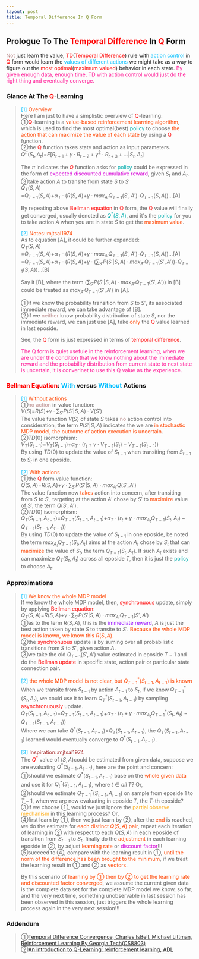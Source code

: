 ```yaml
---
layout: post
title: Temporal Difference In Q Form
---
```


## Prologue To The <font color="Red">Temporal Difference</font> In <font color="Red">Q</font> Form
<p class="message">
<font color="RosyBrown">Not</font> just learn the value, <font color="Red">TD</font>(<font color="Red">Temporal Difference</font>) rule with <font color="DeepSkyBlue">action control</font> in <font color="Red">Q</font> form would learn the <font color="DeepSkyBlue">values of different actions</font> we might take as a way to figure out the <font color="Red">most optimal</font>(<font color="Red">maximum valued</font>) behavior in each state.  
<font color="DeepPink">By given enough data, enough time, TD with action control would just do the right thing and eventually converge.</font>
</p>

### Glance At The <font color="Red">Q</font>-Learning
><font color="DeepSkyBlue">[1]</font>
><font color="OrangeRed">Overview</font>  
>Here I am just to have a simplistic overview of <font color="Red">Q</font>-learning:  
>&#10112;<font color="Red">Q</font>-learning is a <font color="OrangeRed">value-based reinforcement learning algorithm</font>, which is used to find the most optimal(best) <font color="#00ADAD">policy</font> to choose <font color="OrangeRed">the action that can maximize the value of each state</font> by using a <font color="Red">Q</font> function.  
>&#10113;the <font color="Red">Q</font> function takes state and action as input parameters.  
>$Q^{\pi}(S_{t},A_{t})$=$E\lbrack R_{t+1}+\gamma\cdot R_{t+2}+\gamma^{2}\cdot R_{t+3}+...\vert S_{t},A_{t}\rbrack$  
>  
>The $\pi$ indicates the <font color="Red">$Q$</font> function asks for <font color="#00ADAD">policy</font> could be expressed in the form of <font color="#D600D6">expected discounted cumulative reward</font>, given $S_{t}$ and $A_{t}$.  
>&#10114;take action $A$ to transite from state $S$ to $S'$  
>$Q_{T}(S,A)$  
>=$Q_{T-1}(S,A)$+$\alpha_{T}\cdot(R(S,A)$+$\gamma\cdot max_{A'}Q_{T-1}(S',A')$-$Q_{T-1}(S,A))$...[A]  
>
>By repeating above <font color="Red">Bellman equation</font> in <font color="Red">Q</font> form, the <font color="Red">Q</font> value will finally get converged, usually denoted as <font color="#00ADAD">$Q^{*}(S,A)$</font>, and it's the <font color="#00ADAD">policy</font> for you to take action $A$ when you are in state $S$ to get the <font color="OrangeRed">maximum value</font>.  
>
><font color="DeepSkyBlue">[2]</font>
><font color="OrangeRed">Notes::mjtsai1974</font>  
>As to equation [A], it could be further expanded:  
>$Q_{T}(S,A)$  
>=$Q_{T-1}(S,A)$+$\alpha_{T}\cdot(R(S,A)$+$\gamma\cdot max_{A'}Q_{T-1}(S',A')$-$Q_{T-1}(S,A))$...[A]  
>=$Q_{T-1}(S,A)$+$\alpha_{T}\cdot(R(S,A)$+$\gamma\cdot (\sum_{S'}P(S'\vert S,A)\cdot max_{A'}Q_{T-1}(S',A'))$-$Q_{T-1}(S,A))$...[B]  
>
>Say it [B], where the term $(\sum_{S'}P(S'\vert S,A)\cdot max_{A'}Q_{T-1}(S',A'))$ in [B] could be treated as $max_{A'}Q_{T-1}(S',A')$ in [A].  
>
>&#10112;if we know the probability transition from $S$ to $S'$, its associated immediate reward, we can take advantage of [B].  
>&#10113;if we <font color="RosyBrown">neither</font> know probability distribution of state $S$, nor the immediate reward, we can just use [A], take <font color="OrangeRed">only</font> the <font color="Red">Q</font> value learned in last eposide.  
>
>See, the <font color="Red">Q</font> form is just expressed in terms of <font color="Red">temporal difference</font>.  
>
><font color="DeepPink">The Q form is quiet usefule in the reinforcement learning, when we are under the condition that we know nothing about the immediate reward and the probability distribution from current state to next state is uncertain, it is converinet to use this Q value as the experience.</font>  

### <font color="Red">Bellman Equation</font>: <font color="DeepSkyBlue">With</font> versus <font color="DeepSkyBlue">Without</font> Actions
><font color="DeepSkyBlue">[1]</font>
><font color="OrangeRed">Without actions</font>  
>&#10112;<font color="RosyBrown">no action</font> in value function:  
>$V(S)$=$R(S)$+$\gamma\cdot\sum_{S'}P(S'\vert S, A)\cdot V(S')$  
>The value function $V(S)$ of state $S$ takes <font color="RosyBrown">no</font> action control into consideration, the term $P(S'\vert S, A)$ indicates the we are <font color="OrangeRed">in stochastic MDP model, the outcome of action execution is uncertain</font>.  
>&#10113;$TD(0)$ isomorphism:  
>$V_{T}(S_{t-1})$=$V_{T}(S_{t-1})$+$\alpha_{T}\cdot (r_{t}+\gamma\cdot V_{T-1}(S_{t})-V_{T-1}(S_{t-1}))$  
>By using $TD(0)$ to update the value of $S_{t-1}$ when transiting from $S_{t-1}$ to $S_{t}$ in one eposide.  
>
><font color="DeepSkyBlue">[2]</font>
><font color="OrangeRed">With actions</font>  
>&#10112;the <font color="Red">Q</font> form value function:  
>$Q(S,A)$=$R(S,A)$+$\gamma\cdot\sum_{S'}P(S'\vert S, A)\cdot max_{A'}Q(S',A')$  
>The value function now <font color="OrangeRed">takes</font> action into concern, after transiting from $S$ to $S'$, targeting at the action $A'$ chose by $S'$ to <font color="OrangeRed">maximize</font> value of $S'$, the term $Q(S',A')$.  
>&#10113;$TD(0)$ isomorphism:  
>$Q_{T}(S_{t-1},A_{t-1})$=$Q_{T-1}(S_{t-1},A_{t-1})$+$\alpha_{T}\cdot (r_{t}+\gamma\cdot max_{A_{t}}Q_{T-1}(S_{t},A_{t})-Q_{T-1}(S_{t-1},A_{t-1}))$  
>By using $TD(0)$ to update the value of $S_{t-1}$ in one eposide, be noted the term $max_{A_{t}}Q_{T-1}(S_{t},A_{t})$ aims at the action $A_{t}$ chose by $S_{t}$ that can <font color="OrangeRed">maximize</font> the value of $S_{t}$, the term $Q_{T-1}(S_{t},A_{t})$.  If such $A_t$ exists and can maximize $Q_{T}(S_{t},A_{t})$ across all eposide $T$, then it is just the <font color="#00ADAD">policy</font> to choose $A_{t}$.  

### Approximations
><font color="DeepSkyBlue">[1]</font>
><font color="OrangeRed">We know the whole MDP model</font>  
>If we know the whole MDP model, then, <font color="Red">synchronuous</font> update, simply by applying <font color="Red">Bellman equation</font>:  
>$Q_{T}(S,A)$=$R(S,A)$+$\gamma\cdot\sum_{S'}P(S'\vert S,A)\cdot max_{A'}Q_{T-1}(S',A')$  
>&#10112;as to the term $R(S,A)$, this is the <font color="#9300FF">immediate reward</font>, $A$ is just the best action taken by state $S$ to transite to $S'$.  <font color="OrangeRed">Because the whole MDP model is known, we know this $R(S,A)$.</font>  
>&#10113;the <font color="Red">synchronuous</font> update is by suming over all probabilistic transitions from $S$ to $S'$, given action $A$.  
>&#10114;we take the old $Q_{T-1}(S',A')$ value estimated in eposide $T-1$ and do the <font color="Red">Bellman update</font> in specific state, action pair or particular state connection pair.  
>
><font color="DeepSkyBlue">[2]</font>
><font color="OrangeRed">the whole MDP model is not clear, but $Q_{T-1}^{\ast}(S_{t-1},A_{t-1})$ is known</font>  
>When we transite from $S_{t-1}$ by action $A_{t-1}$ to $S_{t}$, if we know $Q_{T-1}^{\ast}(S_{t},A_{t})$, we could use it to learn $Q_{T}^{*}(S_{t-1},A_{t-1})$ by sampling <font color="Red">asynchronuously</font> update.  
>$Q_{T}(S_{t-1},A_{t-1})$=$Q_{T-1}(S_{t-1},A_{t-1})$+$\alpha_{T}\cdot(r_{t}+\gamma\cdot max_{A_{t}}Q_{T-1}^{\ast}(S_{t},A_{t})-Q_{T-1}(S_{t-1},A_{t-1}))$  
>Where we can take $Q^{\ast}(S_{t-1},A_{t-1})$=$Q_{T}(S_{t-1},A_{t-1})$, the $Q_{T}(S_{t-1},A_{t-1})$ learned would eventually converge to $Q^{\ast}(S_{t-1},A_{t-1})$.  
>
><font color="DeepSkyBlue">[3]</font>
><font color="Brown">Inspiration::mjtsai1974</font>  
>The <font color="Red">$Q^{\ast}$</font> value of $(S,A)$could be estimated from given data, suppose we are evaluating $Q^{\ast}(S_{t-1},A_{t-1})$, here are the point and concern:  
>&#10112;should we estimate $Q^{\ast}(S_{t-1},A_{t-1})$ base on the <font color="OrangeRed">whole given data</font> and use it for $Q_{t}^{\ast}(S_{t-1},A_{t-1})$, where $t\in all\;T$?  Or,  
>&#10113;should we estimate $Q_{T-1}^{\ast}(S_{t-1},A_{t-1})$ on sample from eposide $1$ to $T-1$, when we are now evaluating in eposide $T$, the $T$-th eposide?  
>&#10114;if we choose &#10112;, would we just ignore the <font color="#FFAC12">partial observe mechanism</font> in this learning process? Or,  
>&#10115;first learn by &#10112;, then we just learn by &#10113;, after the <font color="OrangeRed">end</font> is reached, we do the estimate for <font color="OrangeRed">each distinct $Q(S,A)$ pair</font>, repeat each iteration of learning in &#10113; with respect to each $Q(S,A)$ in each eposide of transition from $S_{t-1}$ to $S_{t}$, finally do the <font color="OrangeRed">adjustment</font> in each learning eposide in &#10113;, by adjust <font color="OrangeRed">learning rate</font> or <font color="#D600D6">discount factor</font>!!!  
>&#10116;succeed to &#10115;, compare with the learning result in &#10112;, <font color="OrangeRed">until the norm of the difference has been brought to the minimum</font>, if we treat the learning result in &#10112; and &#10113; as <font color="OrangeRed">vectors</font>.  
>
>By this scenario of <font color="OrangeRed">learning by &#10112; then by &#10113; to get the learning rate and discounted factor converged</font>, we assume the current given data is the complete data set for the complete MDP model we know, so far; and the very next time, something unobservable in last session has been observed in this session, just triggers the whole learning process again in the very next session!!!  

<!--
to do: tag each Q(S,A) by eposide T and t if possible

>If we know $Q_{T-1}^{*}(S_{t-1},A_{t-1})$,  
>we could use it to learn $Q_{T}^{*}(S_{t},A_{t})$ by sampling <font color="Red">asynchronuously</font> update.  
>
>$Q_{T}(S_{t-1},A_{t-1})$=$Q_{T-1}(S_{t-1},A_{t-1})$+$\alpha_{T}\cdot(r_{t}+\gamma\cdot max_{A_{t}}Q_{T-1}^{*}(S_{t},A_{t})-Q_{T-1}(S_{t-1},A_{t-1}))$  
>Where we can take $Q^{*}(S_{t-1},A_{t-1})$=$Q_{T}(S_{t-1},A_{t-1})$.  
-->

<!--
### Maximum Is Non-Expansion
>Next to do ..

### Convergence Theorem: The Bellman Operator
>Next to do..the 3 properties
-->

<!--
The Q form of Bellman equation is much more useful in the context of reinforcement learning.  
Because we are going to take expectation of $Q(S,A)$=$R(S,A)+\gamma\cdot \sum_{S'}P(S,A,S')\cdot max_{A'}Q(S',A')$ by just using experienced data.  You don't need to access the reward function of the probabilistic transition function to do that.  

$V(S)$=$max_{A}(R(S,A)+\gamma\cdot \sum_{S'}P(S,A,S')\codt V(S'))$
If we try to learn the $V(S)$ values, the only one way to connect current $S$ to next $S'$ must have been done by knowing $R(S,A)$ and $P(S,A,S')$.

So the Q form is very useful in reinforcement learning when we don't know the reward and the probabilistic transition in advance.  

$Q_{T-1}(S,A)$+$\alpha\cdot(R(S,A)+\gamma\cdot \sum_{S'}P(S,A,S')\cdot max_{A'}Q_{T-1}(S',A')-Q_{T-1}(S,A))$  
-->

### Addendum
>&#10112;[Temporal Difference Convergence, Charles IsBell, Michael Littman, Reinforcement Learning By Georgia Tech(CS8803)](https://classroom.udacity.com/courses/ud600/lessons/4436560172/concepts/44332503090923)  
>&#10113;[An introduction to Q-Learning: reinforcement learning, ADL](https://medium.freecodecamp.org/an-introduction-to-q-learning-reinforcement-learning-14ac0b4493cc)  

<!-- Γ -->
<!-- \Omega -->
<!-- \cap intersection -->
<!-- \cup union -->
<!-- \frac{\Gamma(k + n)}{\Gamma(n)} \frac{1}{r^k}  -->
<!-- \mbox{\large$\vert$}\nolimits_0^\infty -->
<!-- \vert_0^\infty -->
<!-- \vert_{0.5}^{\infty} -->
<!-- &prime; ′ -->
<!-- &Prime; ″ -->
<!-- $E\lbrack X\rbrack$ -->
<!-- \overline{X_n} -->
<!-- \underset{Succss}P -->
<!-- \frac{{\overline {X_n}}-\mu}{S/\sqrt n} -->
<!-- \lim_{t\rightarrow\infty} -->
<!-- \int_{0}^{a}\lambda\cdot e^{-\lambda\cdot t}\operatorname dt -->
<!-- \Leftrightarrow -->
<!-- \prod_{v\in V} -->
<!-- \subset -->
<!-- \subseteq -->
<!-- \varnothing -->
<!-- \perp -->
<!-- \overset\triangle= -->
<!-- \left|X\right| -->
<!-- \xrightarrow{r_t} -->

<!-- Notes -->
<!-- <font color="OrangeRed">items, verb, to make it the focus, mathematic expression</font> -->
<!-- <font color="Red">KKT</font> -->
<!-- <font color="Red">SMO heuristics</font> -->
<!-- <font color="Red">F</font> distribution -->
<!-- <font color="Red">t</font> distribution -->
<!-- <font color="DeepSkyBlue">suggested item, soft item</font> -->
<!-- <font color="RoyalBlue">old alpha, quiz, example</font> -->
<!-- <font color="Green">new alpha</font> -->

<!-- <font color="#C20000">conclusion, finding</font> -->
<!-- <font color="DeepPink">positive conclusion, finding</font> -->
<!-- <font color="RosyBrown">negative conclusion, finding</font> -->

<!-- <font color="#00ADAD">policy</font> -->
<!-- <font color="#6100A8">full observable</font> -->
<!-- <font color="#FFAC12">partial observable</font> -->
<!-- <font color="#EB00EB">stochastic</font> -->
<!-- <font color="#8400E6">state transition</font> -->
<!-- <font color="#D600D6">discount factor gamma $\gamma$</font> -->
<!-- <font color="#D600D6">$V(S)$</font> -->
<!-- <font color="#9300FF">immediate reward R(S)</font> -->

<!-- ### <font color="RoyalBlue">Example</font>: Illustration By Rainy And Sunny Days In One Week -->
<!-- <font color="RoyalBlue">[Question]</font> -->
<!-- <font color="DeepSkyBlue">[Answer]</font> -->

<!-- 
[1]Given the vehicles pass through a highway toll station is $6$ per minute, what is the probability that no cars within $30$ seconds?
><font color="DeepSkyBlue">[1]</font>
><font color="OrangeRed">Given the vehicles pass through a highway toll station is $6$ per minute, what is the probability that no cars within $30$ seconds?</font>  
-->

<!--
><font color="DeepSkyBlue">[Notes]</font>
><font color="OrangeRed">Why at this moment, the Poisson and exponential probability come out with different result?</font>  
-->

<!-- https://www.medcalc.org/manual/gamma_distribution_functions.php -->
<!-- https://www.statlect.com/probability-distributions/student-t-distribution#hid5 -->
<!-- http://www.wiris.com/editor/demo/en/ -->